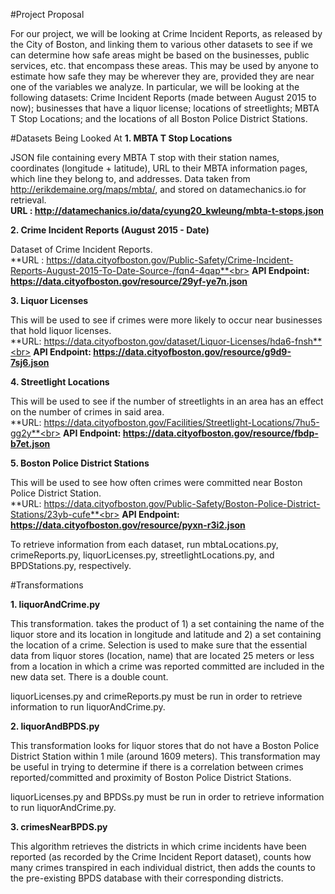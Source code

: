 #Project Proposal

For our project, we will be looking at Crime Incident Reports, as released by the City of Boston, and linking them to various other datasets to see if we can determine how safe areas might be based on the businesses, public services, etc. that encompass these areas. This may be used by anyone to estimate how safe they may be wherever they are, provided they are near one of the variables we analyze. In particular, we will be looking at the following datasets: Crime Incident Reports (made between August 2015 to now); businesses that have a liquor license; locations of streetlights; MBTA T Stop Locations; and the locations of all Boston Police District Stations.

#Datasets Being Looked At
**1. MBTA T Stop Locations**

JSON file containing every MBTA T stop with their station names, coordinates (longitude + latitude), URL to their MBTA information pages, which line they belong to, and addresses. Data taken from http://erikdemaine.org/maps/mbta/, and stored on datamechanics.io for retrieval.<br>
**URL : http://datamechanics.io/data/cyung20_kwleung/mbta-t-stops.json**

**2. Crime Incident Reports (August 2015 - Date)**

Dataset of Crime Incident Reports.<br>
**URL : https://data.cityofboston.gov/Public-Safety/Crime-Incident-Reports-August-2015-To-Date-Source-/fqn4-4qap**<br>
**API Endpoint: https://data.cityofboston.gov/resource/29yf-ye7n.json**

**3. Liquor Licenses** 

This will be used to see if crimes were more likely to occur near businesses that hold liquor licenses.<br>
**URL: https://data.cityofboston.gov/dataset/Liquor-Licenses/hda6-fnsh**<br>
**API Endpoint: https://data.cityofboston.gov/resource/g9d9-7sj6.json**

**4. Streetlight Locations**

This will be used to see if the number of streetlights in an area has an effect on the number of crimes in said area.<br>
**URL: https://data.cityofboston.gov/Facilities/Streetlight-Locations/7hu5-gg2y**<br>
**API Endpoint: https://data.cityofboston.gov/resource/fbdp-b7et.json**

**5. Boston Police District Stations**

This will be used to see how often crimes were committed near Boston Police District Station.<br>
**URL: https://data.cityofboston.gov/Public-Safety/Boston-Police-District-Stations/23yb-cufe**<br>
**API Endpoint: https://data.cityofboston.gov/resource/pyxn-r3i2.json**

To retrieve information from each dataset, run mbtaLocations.py, crimeReports.py, liquorLicenses.py, streetlightLocations.py, and BPDStations.py, respectively.

#Transformations

**1. liquorAndCrime.py**

This transformation. takes the product of 1) a set containing the name of the liquor store and its location in longitude and latitude and 2) a set containing the location of a crime. Selection is used to make sure that the essential data from liquor stores (location, name) that are located 25 meters or less from a location in which a crime was reported committed are included in the new data set. There is a double count. 

liquorLicenses.py and crimeReports.py must be run in order to retrieve information to run liquorAndCrime.py.

**2. liquorAndBPDS.py**

This transformation looks for liquor stores that do not have a Boston Police District Station within 1 mile (around 1609 meters). This transformation may be useful in trying to determine if there is a correlation between crimes reported/committed and proximity of Boston Police District Stations.

liquorLicenses.py and BPDSs.py must be run in order to retrieve information to run liquorAndCrime.py.

**3. crimesNearBPDS.py**

This algorithm retrieves the districts in which crime incidents have been reported (as recorded by the Crime Incident Report dataset), counts how many crimes transpired in each individual district, then adds the counts to the pre-existing BPDS database with their corresponding districts.
